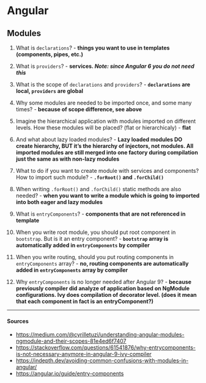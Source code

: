 # Angular

## Modules

1. What is `declarations`? - **things you want to use in templates (components, pipes, etc.)**

1. What is `providers`? - **services. _Note: since Angular 6 you do not need this_**

1. What is the scope of `declarations` and `providers`? - **`declarations` are local, `providers` are global**

1. Why some modules are needed to be imported once, and some many times? - **because of scope difference, see above**

1. Imagine the hierarchical application with modules imported on different levels. How these modules will be placed? (flat or hierarchicaly) - **flat**

  1. And what about lazy loaded modules? - **Lazy loaded modules DO create hierarchy, BUT it’s the hierarchy of injectors, not modules. All imported modules are still merged into one factory during compilation just the same as with non-lazy modules**

1. What to do if you want to create module with services and components? How to import such module? - **`.forRoot()` and `.forChild()`**

1. When writing `.forRoot()` and `.forChild()` static methods are also needed? - **when you want to write a module which is going to imported into both eager and lazy modules**

1. What is `entryComponents`? - **components that are not referenced in template**

1. When you write root module, you should put root component in `bootstrap`. But is it an entry component? - **`bootstrap` array is automatically added in `entryComponents` by compiler**

1. When you write routing, should you put routing components in `entryComponents` array? - **no, routing components are automatically added in `entryComponents` array by compiler**

1. Why `entryComponents` is no longer needed after Angular 9? - **because previously compiler did analyze of application based on NgModule configurations. Ivy does compilation of decorator level. (does it mean that each component in fact is an entryComponent?)**

-----------

#### Sources

* https://medium.com/@cyrilletuzi/understanding-angular-modules-ngmodule-and-their-scopes-81e4ed6f7407
* https://stackoverflow.com/questions/61541876/why-entrycomponents-is-not-necessary-anymore-in-angular-9-ivy-compiler
* https://indepth.dev/avoiding-common-confusions-with-modules-in-angular/
* https://angular.io/guide/entry-components

